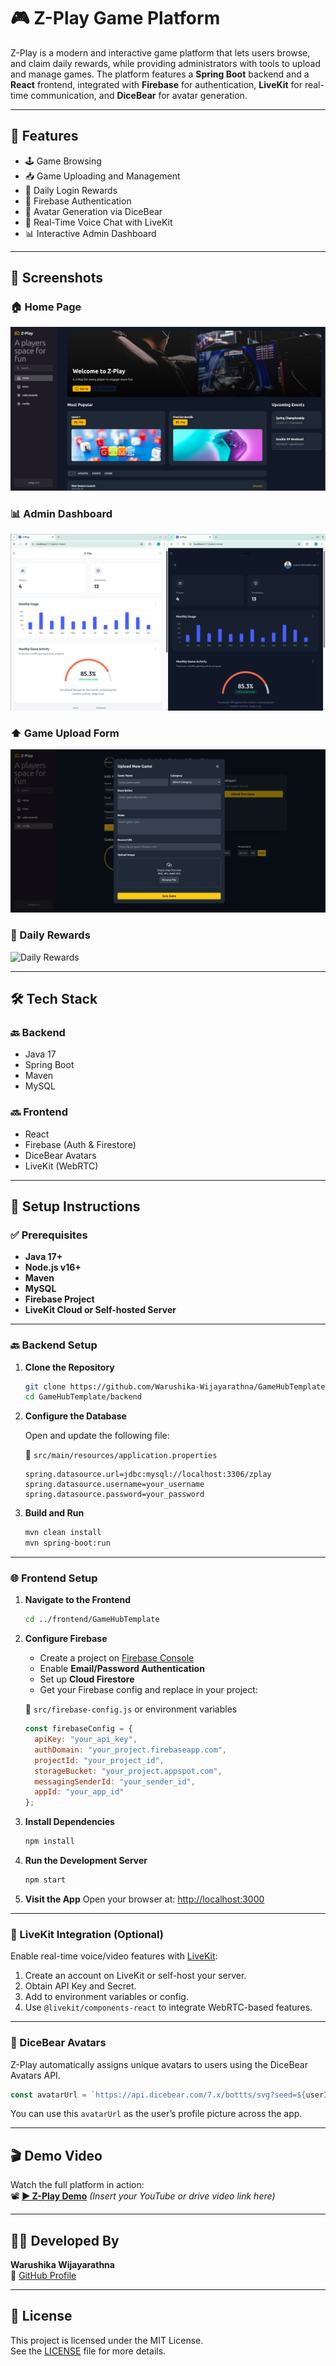 # 🎮 Z-Play Game Platform

Z-Play is a modern and interactive game platform that lets users browse, and claim daily rewards, while providing administrators with tools to upload and manage games. The platform features a **Spring Boot** backend and a **React** frontend, integrated with **Firebase** for authentication, **LiveKit** for real-time communication, and **DiceBear** for avatar generation.

---

## 🚀 Features

- 🕹️ Game Browsing
- 📥 Game Uploading and Management   
- 🎁 Daily Login Rewards  
- 🔐 Firebase Authentication  
- 🧸 Avatar Generation via DiceBear  
- 🎤 Real-Time Voice Chat with LiveKit  
- 📊 Interactive Admin Dashboard  

---

## 📸 Screenshots

### 🏠 Home Page  
![Home Page](screenshots/home.png)

### 📊 Admin Dashboard  
![Dashboard](screenshots/dashboard.png)

### ⬆️ Game Upload Form  
![Game Upload Form](screenshots/upload_form.png)

### 🎉 Daily Rewards  
![Daily Rewards](screenshots/daily_rewards.png)

---

## 🛠️ Tech Stack

### 🔙 Backend
- Java 17
- Spring Boot
- Maven
- MySQL

### 🔜 Frontend
- React
- Firebase (Auth & Firestore)
- DiceBear Avatars
- LiveKit (WebRTC)

---

## 🧰 Setup Instructions

### ✅ Prerequisites
- **Java 17+**
- **Node.js v16+**
- **Maven**
- **MySQL**
- **Firebase Project**
- **LiveKit Cloud or Self-hosted Server**

---

### 🔙 Backend Setup

1. **Clone the Repository**
   ```bash
   git clone https://github.com/Warushika-Wijayarathna/GameHubTemplate.git
   cd GameHubTemplate/backend
   ```

2. **Configure the Database**

   Open and update the following file:

   📄 `src/main/resources/application.properties`
   ```properties
   spring.datasource.url=jdbc:mysql://localhost:3306/zplay
   spring.datasource.username=your_username
   spring.datasource.password=your_password
   ```

3. **Build and Run**
   ```bash
   mvn clean install
   mvn spring-boot:run
   ```

---

### 🌐 Frontend Setup

1. **Navigate to the Frontend**
   ```bash
   cd ../frontend/GameHubTemplate
   ```

2. **Configure Firebase**

   - Create a project on [Firebase Console](https://console.firebase.google.com/)
   - Enable **Email/Password Authentication**
   - Set up **Cloud Firestore**
   - Get your Firebase config and replace in your project:
   
   📄 `src/firebase-config.js` or environment variables

   ```js
   const firebaseConfig = {
     apiKey: "your_api_key",
     authDomain: "your_project.firebaseapp.com",
     projectId: "your_project_id",
     storageBucket: "your_project.appspot.com",
     messagingSenderId: "your_sender_id",
     appId: "your_app_id"
   };
   ```

3. **Install Dependencies**
   ```bash
   npm install
   ```

4. **Run the Development Server**
   ```bash
   npm start
   ```

5. **Visit the App**
   Open your browser at: [http://localhost:3000](http://localhost:3000)

---

### 🎤 LiveKit Integration (Optional)

Enable real-time voice/video features with [LiveKit](https://livekit.io/):

1. Create an account on LiveKit or self-host your server.
2. Obtain API Key and Secret.
3. Add to environment variables or config.
4. Use `@livekit/components-react` to integrate WebRTC-based features.

---

### 🧸 DiceBear Avatars

Z-Play automatically assigns unique avatars to users using the DiceBear Avatars API.

```ts
const avatarUrl = `https://api.dicebear.com/7.x/bottts/svg?seed=${userId}`;
```

You can use this `avatarUrl` as the user’s profile picture across the app.

---

## 🎬 Demo Video

Watch the full platform in action:  
📽️ **[▶️ Z-Play Demo](#)** *(Insert your YouTube or drive video link here)*

---

## 👨‍💻 Developed By

**Warushika Wijayarathna**  
🔗 [GitHub Profile](https://github.com/Warushika-Wijayarathna)

---

## 📄 License

This project is licensed under the MIT License.  
See the [LICENSE](LICENSE) file for more details.
